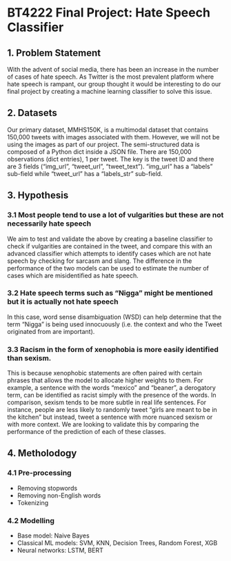 # BT4222 Final Project: Hate Speech Classifier

## 1. Problem Statement

With the advent of social media, there has been an increase in the number of cases of hate speech. As Twitter is the most prevalent platform where hate speech is rampant, our group thought it would be interesting to do our final project by creating a machine learning classifier to solve this issue.

## 2. Datasets

Our primary dataset, MMHS150K, is a multimodal dataset that contains 150,000 tweets with images associated with them. However, we will not be using the images as part of our project. The semi-structured data is composed of a Python dict inside a JSON file. There are 150,000 observations (dict entries), 1 per tweet. The key is the tweet ID and there are 3 fields (“img_url”, “tweet_url”, “tweet_text”). “img_url” has a “labels” sub-field while “tweet_url” has a “labels_str” sub-field.

## 3. Hypothesis

### 3.1 Most people tend to use a lot of vulgarities but these are not necessarily hate speech

We aim to test and validate the above by creating a baseline classifier to check if vulgarities are contained in the tweet, and compare this with an advanced classifier which attempts to identify cases which are not hate speech by checking for sarcasm and slang. The difference in the performance of the two models can be used to estimate the number of cases which are misidentified as hate speech.

### 3.2 Hate speech terms such as “Nigga” might be mentioned but it is actually not hate speech

In this case, word sense disambiguation (WSD) can help determine that the term “Nigga” is being used innocuously (i.e. the context and who the Tweet originated from are important). 

### 3.3 Racism in the form of xenophobia is more easily identified than sexism.

This is because xenophobic statements are often paired with certain phrases that allows the model to allocate higher weights to them. For example, a sentence with the words “mexico” and “beaner”, a derogatory term, can be identified as racist simply with the presence of the words. In comparison, sexism tends to be more subtle in real life sentences. For instance, people are less likely to randomly tweet “girls are meant to be in the kitchen” but instead, tweet a sentence with more nuanced sexism or with more context. We are looking to validate this by comparing the performance of the prediction of each of these classes.

## 4. Metholodogy

### 4.1 Pre-processing

- Removing stopwords
- Removing non-English words
- Tokenizing

### 4.2 Modelling

- Base model: Naive Bayes
- Classical ML models: SVM, KNN, Decision Trees, Random Forest, XGB
- Neural networks: LSTM, BERT
